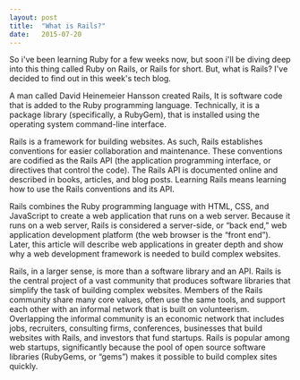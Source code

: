 ```yaml
---
layout: post
title:  "What is Rails?"
date:   2015-07-20
---
```


<p class="intro"><span class="dropcap">S</span>o i've been learning Ruby for a few weeks now, but soon i'll be diving deep into this thing called Ruby on Rails, or Rails for short. But, what is Rails? I've decided to find out in this week's tech blog.
</p>

A man called David Heinemeier Hansson created Rails, It is software code that is added to the Ruby programming language. Technically, it is a package library (specifically, a RubyGem), that is installed using the operating system command-line interface.

Rails is a framework for building websites. As such, Rails establishes conventions for easier collaboration and maintenance. These conventions are codified as the Rails API (the application programming interface, or directives that control the code). The Rails API is documented online and described in books, articles, and blog posts. Learning Rails means learning how to use the Rails conventions and its API.

Rails combines the Ruby programming language with HTML, CSS, and JavaScript to create a web application that runs on a web server. Because it runs on a web server, Rails is considered a server-side, or “back end,” web application development platform (the web browser is the “front end”). Later, this article will describe web applications in greater depth and show why a web development framework is needed to build complex websites.

Rails, in a larger sense, is more than a software library and an API. Rails is the central project of a vast community that produces software libraries that simplify the task of building complex websites. Members of the Rails community share many core values, often use the same tools, and support each other with an informal network that is built on volunteerism. Overlapping the informal community is an economic network that includes jobs, recruiters, consulting firms, conferences, businesses that build websites with Rails, and investors that fund startups. Rails is popular among web startups, significantly because the pool of open source software libraries (RubyGems, or “gems”) makes it possible to build complex sites quickly.